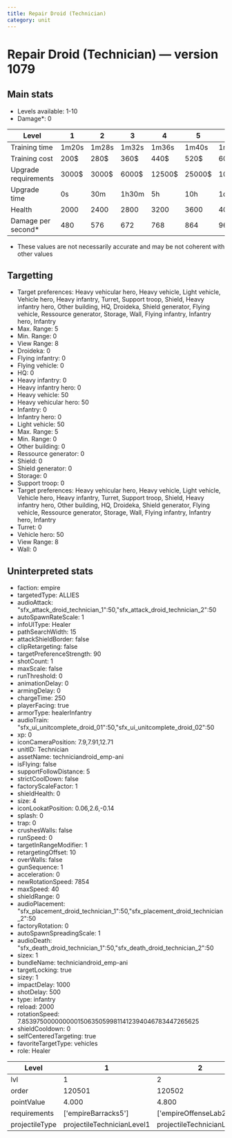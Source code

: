 ```yaml
---
title: Repair Droid (Technician)
category: unit
---
```


# Repair Droid (Technician) — version 1079

## Main stats

  * Levels available: 1-10
  * Damage*: 0

|Level               |1    |2    |3    |4     |5     |6      |7      |8      |9       |10      |
|--------------------|-----|-----|-----|------|------|-------|-------|-------|--------|--------|
|Training time       |1m20s|1m28s|1m32s|1m36s |1m40s |1m44s  |1m48s  |1m52s  |1m56s   |2m      |
|Training cost       |200$ |280$ |360$ |440$  |520$  |600$   |680$   |800$   |840$    |920$    |
|Upgrade requirements|3000$|3000$|6000$|12500$|25000$|100000$|160000$|320000$|1000000$|1750000$|
|Upgrade time        |0s   |30m  |1h30m|5h    |10h   |1d12h  |2d12h  |4d     |6d      |1w2d    |
|Health              |2000 |2400 |2800 |3200  |3600  |4000   |4400   |4800   |5200    |6000    |
|Damage per second*  |480  |576  |672  |768   |864   |960    |1056   |1152   |1248    |1440    |

* These values are not necessarily accurate and may be not coherent with other values

## Targetting

  * Target preferences: Heavy vehicular hero, Heavy vehicle, Light vehicle, Vehicle hero, Heavy infantry, Turret, Support troop, Shield, Heavy infantry hero, Other building, HQ, Droideka, Shield generator, Flying vehicle, Ressource generator, Storage, Wall, Flying infantry, Infantry hero, Infantry
  * Max. Range: 5
  * Min. Range: 0
  * View Range: 8
  * Droideka: 0
  * Flying infantry: 0
  * Flying vehicle: 0
  * HQ: 0
  * Heavy infantry: 0
  * Heavy infantry hero: 0
  * Heavy vehicle: 50
  * Heavy vehicular hero: 50
  * Infantry: 0
  * Infantry hero: 0
  * Light vehicle: 50
  * Max. Range: 5
  * Min. Range: 0
  * Other building: 0
  * Ressource generator: 0
  * Shield: 0
  * Shield generator: 0
  * Storage: 0
  * Support troop: 0
  * Target preferences: Heavy vehicular hero, Heavy vehicle, Light vehicle, Vehicle hero, Heavy infantry, Turret, Support troop, Shield, Heavy infantry hero, Other building, HQ, Droideka, Shield generator, Flying vehicle, Ressource generator, Storage, Wall, Flying infantry, Infantry hero, Infantry
  * Turret: 0
  * Vehicle hero: 50
  * View Range: 8
  * Wall: 0

## Uninterpreted stats

  * faction: empire
  * targetedType: ALLIES
  * audioAttack: "sfx_attack_droid_technician_1":50,"sfx_attack_droid_technician_2":50
  * autoSpawnRateScale: 1
  * infoUIType: Healer
  * pathSearchWidth: 15
  * attackShieldBorder: false
  * clipRetargeting: false
  * targetPreferenceStrength: 90
  * shotCount: 1
  * maxScale: false
  * runThreshold: 0
  * animationDelay: 0
  * armingDelay: 0
  * chargeTime: 250
  * playerFacing: true
  * armorType: healerInfantry
  * audioTrain: "sfx_ui_unitcomplete_droid_01":50,"sfx_ui_unitcomplete_droid_02":50
  * xp: 0
  * iconCameraPosition: 7.9,7.91,12.71
  * unitID: Technician
  * assetName: techniciandroid_emp-ani
  * isFlying: false
  * supportFollowDistance: 5
  * strictCoolDown: false
  * factoryScaleFactor: 1
  * shieldHealth: 0
  * size: 4
  * iconLookatPosition: 0.06,2.6,-0.14
  * splash: 0
  * trap: 0
  * crushesWalls: false
  * runSpeed: 0
  * targetInRangeModifier: 1
  * retargetingOffset: 10
  * overWalls: false
  * gunSequence: 1
  * acceleration: 0
  * newRotationSpeed: 7854
  * maxSpeed: 40
  * shieldRange: 0
  * audioPlacement: "sfx_placement_droid_technician_1":50,"sfx_placement_droid_technician_2":50
  * factoryRotation: 0
  * autoSpawnSpreadingScale: 1
  * audioDeath: "sfx_death_droid_technician_1":50,"sfx_death_droid_technician_2":50
  * sizex: 1
  * bundleName: techniciandroid_emp-ani
  * targetLocking: true
  * sizey: 1
  * impactDelay: 1000
  * shotDelay: 500
  * type: infantry
  * reload: 2000
  * rotationSpeed: 7.8539750000000001506350599811412394046783447265625
  * shieldCooldown: 0
  * selfCenteredTargeting: true
  * favoriteTargetType: vehicles
  * role: Healer

|Level         |1                         |2                         |3                         |4                         |5                         |6                         |7                         |8                         |9                         |10                         |
|--------------|--------------------------|--------------------------|--------------------------|--------------------------|--------------------------|--------------------------|--------------------------|--------------------------|--------------------------|---------------------------|
|lvl           |1                         |2                         |3                         |4                         |5                         |6                         |7                         |8                         |9                         |10                         |
|order         |120501                    |120502                    |120503                    |120504                    |120505                    |120506                    |120507                    |120508                    |120509                    |120510                     |
|pointValue    |4.000                     |4.800                     |5.600                     |6.400                     |7.200                     |8.000                     |8.800                     |9.600                     |10.400                    |12.000                     |
|requirements  |['empireBarracks5']       |['empireOffenseLab2']     |['empireOffenseLab3']     |['empireOffenseLab4']     |['empireOffenseLab5']     |['empireOffenseLab6']     |['empireOffenseLab7']     |['empireOffenseLab8']     |['empireOffenseLab9']     |['empireOffenseLab10']     |
|projectileType|projectileTechnicianLevel1|projectileTechnicianLevel2|projectileTechnicianLevel3|projectileTechnicianLevel4|projectileTechnicianLevel5|projectileTechnicianLevel6|projectileTechnicianLevel7|projectileTechnicianLevel8|projectileTechnicianLevel9|projectileTechnicianLevel10|


